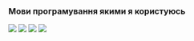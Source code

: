 ###  Мови програмування якими я користуюсь

<img src="https://img.shields.io/badge/HTML5-black?style=for-the-badge&logo=html5"/> <img src="https://img.shields.io/badge/CSS3-black?style=for-the-badge&logo=CSS3&logoColor=blue"/> <img src="https://img.shields.io/badge/javascript-black?style=for-the-badge&logo=javascript&logoColor=yellow"/> <img src="https://img.shields.io/badge/PYTHON-black?style=for-the-badge&logo=Python&logoColor=yellow"/>
